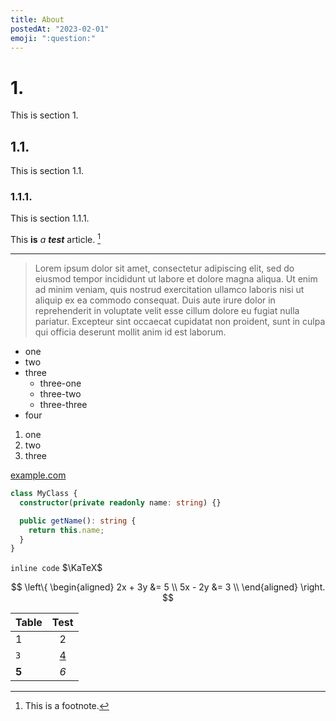 ```yaml
---
title: About
postedAt: "2023-02-01"
emoji: ":question:"
---
```


# 1.

This is section 1.

## 1.1.

This is section 1.1.

### 1.1.1.

This is section 1.1.1.

This **is** _a_ **_test_** article. [^1]

[^1]: This is a footnote.

---

> Lorem ipsum dolor sit amet, consectetur adipiscing elit, sed do eiusmod tempor incididunt ut labore et dolore magna aliqua. Ut enim ad minim veniam, quis nostrud exercitation ullamco laboris nisi ut aliquip ex ea commodo consequat. Duis aute irure dolor in reprehenderit in voluptate velit esse cillum dolore eu fugiat nulla pariatur. Excepteur sint occaecat cupidatat non proident, sunt in culpa qui officia deserunt mollit anim id est laborum.

- one
- two
- three
  - three-one
  - three-two
  - three-three
- four

1. one
2. two
3. three

[example.com][link]

[link]: https://example.com

```typescript
class MyClass {
  constructor(private readonly name: string) {}

  public getName(): string {
    return this.name;
  }
}
```

`inline code` $\KaTeX$

$$
\left\{
\begin{aligned}
  2x + 3y &= 5 \\
  5x - 2y &= 3 \\
\end{aligned}
\right.
$$

| Table |           Test           |
| :---- | :----------------------: |
| 1     |            2             |
| `3`   | [4](https://example.com) |
| **5** |           _6_            |
